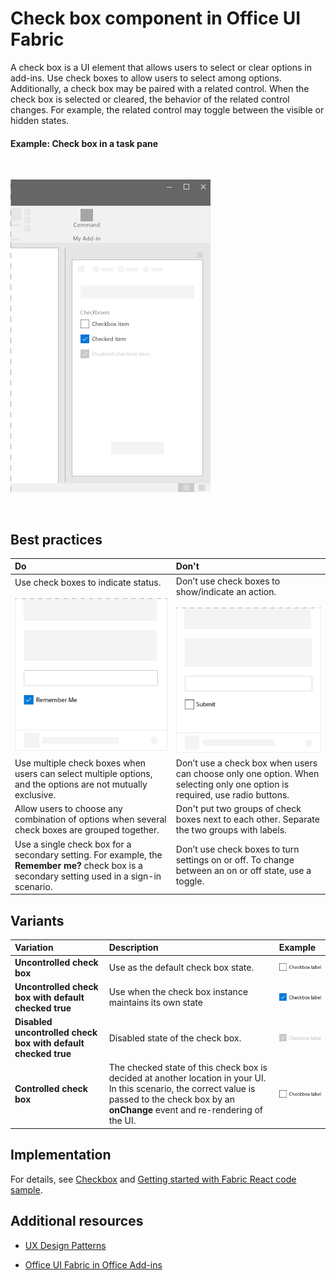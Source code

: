 # Check box component in Office UI Fabric

A check box is a UI element that allows users to select or clear options in add-ins. Use check boxes to allow users to select among options. Additionally, a check box may be paired with a related control. When the check box is selected or cleared, the behavior of the related control changes. For example, the related control may toggle between the visible or hidden states.
  
#### Example: Check box in a task pane

<br/>

![An image showing a check box](../../images/overview_withApp_checkbox.png)

<br/>

## Best practices

|**Do**|**Don't**|
|:------------|:--------------|
|Use check boxes to indicate status.<br/><br/>![Do check box example](../../images/checkboxDo.png)<br/>|Don’t use check boxes to show/indicate an action.<br/><br/>![Don't check box example](../../images/checkboxDont.png)<br/>|
|Use multiple check boxes when users can select multiple options, and the options are not mutually exclusive.|Don’t use a check box when users can choose only one option. When selecting only one option is required, use radio buttons.|
|Allow users to choose any combination of options when several check boxes are grouped together.|Don't put two groups of check boxes next to each other. Separate the two groups with labels.|
|Use a single check box for a secondary setting. For example, the **Remember me?** check box is a secondary setting used in a sign-in scenario.|Don’t use check boxes to turn settings on or off. To change between an on or off state, use a toggle.|

## Variants

|**Variation**|**Description**|**Example**|
|:------------|:--------------|:----------|
|**Uncontrolled check box**|Use as the default check box state.|![Uncontrolled check box image](../../images/checkbox_unchecked.png)|
|**Uncontrolled check box with default checked true**|Use when the check box instance maintains its own state|![Uncontrolled check box with default checked true image](../../images/checkbox_checked.png)|
|**Disabled uncontrolled check box with default checked true**|Disabled state of the check box.|![Disabled uncontrolled check box with default checked true image](../../images/checkbox_disabled.png)|
|**Controlled check box**|The checked state of this check box is decided at another location in your UI. In this scenario, the correct value is passed to the check box by an **onChange** event and re-rendering of the UI.|![Controlled check box image](../../images/checkbox_unchecked.png)|

## Implementation

For details, see [Checkbox](https://dev.office.com/fabric#/components/checkbox) and [Getting started with Fabric React code sample](https://github.com/OfficeDev/Word-Add-in-GettingStartedFabricReact).

## Additional resources

- [UX Design Patterns](https://github.com/OfficeDev/Office-Add-in-UX-Design-Patterns-Code)

- [Office UI Fabric in Office Add-ins](office-ui-fabric.md)
